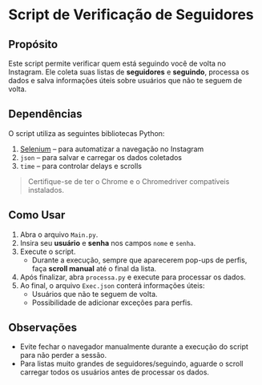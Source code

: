 # Script de Verificação de Seguidores

## Propósito
Este script permite verificar quem está seguindo você de volta no Instagram. Ele coleta suas listas de **seguidores** e **seguindo**, processa os dados e salva informações úteis sobre usuários que não te seguem de volta.

## Dependências
O script utiliza as seguintes bibliotecas Python:

1. [Selenium](https://pypi.org/project/selenium/) – para automatizar a navegação no Instagram  
2. `json` – para salvar e carregar os dados coletados  
3. `time` – para controlar delays e scrolls  

> Certifique-se de ter o Chrome e o Chromedriver compatíveis instalados.

## Como Usar
1. Abra o arquivo `Main.py`.  
2. Insira seu **usuário** e **senha** nos campos `nome` e `senha`.  
3. Execute o script.  
   - Durante a execução, sempre que aparecerem pop-ups de perfis, faça **scroll manual** até o final da lista.  
4. Após finalizar, abra `processa.py` e execute para processar os dados.  
5. Ao final, o arquivo `Exec.json` conterá informações úteis:  
   - Usuários que não te seguem de volta.  
   - Possibilidade de adicionar exceções para perfis.  

## Observações 
- Evite fechar o navegador manualmente durante a execução do script para não perder a sessão.  
- Para listas muito grandes de seguidores/seguindo, aguarde o scroll carregar todos os usuários antes de processar os dados.
